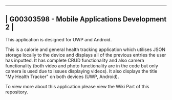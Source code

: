 -------------------------------------------------
| G00303598 - Mobile Applications Development 2 |
-------------------------------------------------

This application is designed for UWP and Android.

This is a calorie and general health tracking application which
utilises JSON storage locally to the device and displays all of
the previous entries the user has inputted. 
It has complete CRUD functionality and 
also camera functionality (both video and photo functionality
are in the code but only camera is used due to issues displaying videos).
It also displays the title "My Health Tracker" on both devices (UWP, Android).

To view more about this application please view the Wiki Part of this repository.
